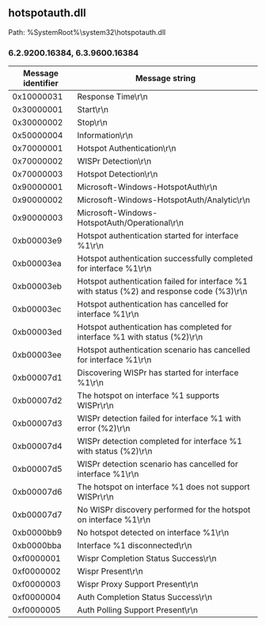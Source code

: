 ## hotspotauth.dll

Path: %SystemRoot%\system32\hotspotauth.dll

### 6.2.9200.16384, 6.3.9600.16384

Message identifier | Message string
--- | ---
0x10000031 | Response Time\r\n
0x30000001 | Start\r\n
0x30000002 | Stop\r\n
0x50000004 | Information\r\n
0x70000001 | Hotspot Authentication\r\n
0x70000002 | WISPr Detection\r\n
0x70000003 | Hotspot Detection\r\n
0x90000001 | Microsoft-Windows-HotspotAuth\r\n
0x90000002 | Microsoft-Windows-HotspotAuth/Analytic\r\n
0x90000003 | Microsoft-Windows-HotspotAuth/Operational\r\n
0xb00003e9 | Hotspot authentication started for interface %1\r\n
0xb00003ea | Hotspot authentication successfully completed for interface %1\r\n
0xb00003eb | Hotspot authentication failed for interface %1 with status (%2) and response code (%3)\r\n
0xb00003ec | Hotspot authentication has cancelled for interface %1\r\n
0xb00003ed | Hotspot authentication has completed for interface %1 with status (%2)\r\n
0xb00003ee | Hotspot authentication scenario has cancelled for interface %1\r\n
0xb00007d1 | Discovering WISPr has started for interface %1\r\n
0xb00007d2 | The hotspot on interface %1 supports WISPr\r\n
0xb00007d3 | WISPr detection failed for interface %1 with error (%2)\r\n
0xb00007d4 | WISPr detection completed for interface %1 with status (%2)\r\n
0xb00007d5 | WISPr detection scenario has cancelled for interface %1\r\n
0xb00007d6 | The hotspot on interface %1 does not support WISPr\r\n
0xb00007d7 | No WISPr discovery performed for the hotspot on interface %1\r\n
0xb0000bb9 | No hotspot detected on interface %1\r\n
0xb0000bba | Interface %1 disconnected\r\n
0xf0000001 | Wispr Completion Status Success\r\n
0xf0000002 | Wispr Present\r\n
0xf0000003 | Wispr Proxy Support Present\r\n
0xf0000004 | Auth Completion Status Success\r\n
0xf0000005 | Auth Polling Support Present\r\n
